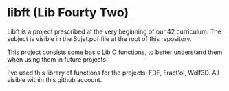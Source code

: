 # libft (Lib Fourty Two)

Libft is a project prescribed at the very beginning of our 42 curriculum. The subject is visible in the Sujet.pdf file at the root of this repository.

This project consists some basic Lib C functions, to better understand them when using them in future projects.

I've used this library of functions for the projects: FDF, Fract'ol, Wolf3D. All visible within this github account.
